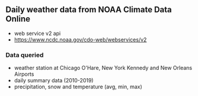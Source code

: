 ## Daily weather data from NOAA Climate Data Online
* web service v2 api
* https://www.ncdc.noaa.gov/cdo-web/webservices/v2

### Data queried
* weather station at Chicago O'Hare, New York Kennedy and New Orleans Airports
* daily summary data (2010-2019)
* precipitation, snow and temperature (avg, min, max)